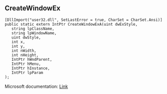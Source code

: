 ## CreateWindowEx

```
[DllImport("user32.dll", SetLastError = true, CharSet = CharSet.Ansi)]
public static extern IntPtr CreateWindowExA(uint dwExStyle,
   string lpClassName,
   string lpWindowName,
   uint dwStyle,
   int x,
   int y,
   int nWidth,
   int nHeight,
   IntPtr hWndParent,
   IntPtr hMenu,
   IntPtr hInstance,
   IntPtr lpParam
);
```

Microsoft documentation: [Link](https://docs.microsoft.com/en-us/windows/win32/api/winuser/nf-winuser-createwindowexa)
